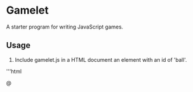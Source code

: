 # Gamelet

A starter program for writing JavaScript games. 

## Usage

1. Include gamelet.js in a HTML document an element with an id of 'ball'.

'''html
<div id="ball">@</div>
  <script src="gamelet.js"/>
'''

